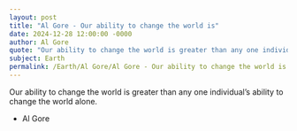 ```yaml
---
layout: post
title: "Al Gore - Our ability to change the world is"
date: 2024-12-28 12:00:00 -0000
author: Al Gore
quote: "Our ability to change the world is greater than any one individual’s ability to change the world alone."
subject: Earth
permalink: /Earth/Al Gore/Al Gore - Our ability to change the world is
---
```


Our ability to change the world is greater than any one individual’s ability to change the world alone.

- Al Gore
